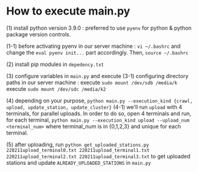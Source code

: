 # How to execute main.py

(1) install python version 3.9.0
  : preferred to use `pyenv` for python & python package version controls.
  
  (1-1) before activating pyenv in our server machine
 	: `vi ~/.bashrc` and change the `eval pyenv init...` part accordingly.
           Then, `source ~/.bashrc` 

(2) install pip modules in `depedency.txt`


(3) configure variables in `main.py` and execute
  (3-1) configuring directory paths in our server machine
        : execute `sudo mount /dev/sdb /media/k` 
	  execute `sudo mount /dev/sdc /media/k2`

(4) depending on your purpose,
	`python main.py --execution_kind {crawl, upload, update_station, update_cluster}`
	(4-1) we'll run `upload` with 4 terminals, for parallel uploads.
        In order to do so, open 4 terminals and run, for each terminal,
        `python main.py --execution_kind upload --upload_num <terminal_num>`
        where terminal_num is in {0,1,2,3} and unique for each terminal.

(5) after uploading, run `python get_uploaded_stations.py 220211upload_terminal0.txt 220211upload_terminal1.txt 220211upload_terminal2.txt 220211upload_terminal3.txt` to get uploaded stations and update `ALREADY_UPLOADED_STATIONS` in `main.py`
